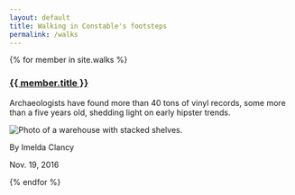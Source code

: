 ```yaml
---
layout: default
title: Walking in Constable's footsteps
permalink: /walks
---
```

{% for member in site.walks %}
<section class="mw10 center">
<article class="pv4 bb b--black-10 ph3 ph0-l">
<div class="flex flex-column flex-row-ns">
  <div class="w-100 w-60-ns pr3-ns order-2 order-1-ns">
    <a href="{{ member.url }}"><h1 class="f3 athelas mt0 lh-title">
      {{ member.title }}
    </h1></a>
    <p class="f5 f4-l lh-copy athelas">
      Archaeologists have found more than 40 tons of vinyl records,
      some more than a five years old, shedding light on early hipster
      trends.
    </p>
  </div>
  <div class="pl3-ns order-1 order-2-ns mb4 mb0-ns w-100 w-40-ns">
    <img src="http://mrmrs.github.io/photos/warehouse.jpg" class="db" alt="Photo of a warehouse with stacked shelves.">
  </div>
</div>
<p class="f6 lh-copy gray mv0">By <span class="ttu">Imelda Clancy</span></p>
<time class="f6 db gray">Nov. 19, 2016</time>
</article>
</section>

{% endfor %}
